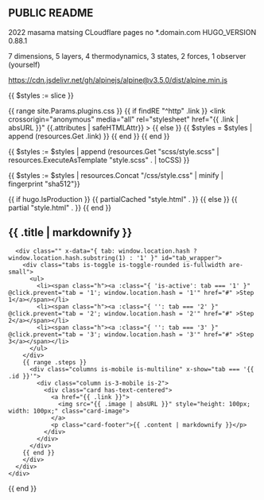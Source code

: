 ## PUBLIC README

2022 masama matsing
CLoudflare pages
no *.domain.com
HUGO_VERSION 0.88.1


7 dimensions, 5 layers, 4 thermodynamics, 3 states, 2 forces, 1 observer (yourself)

https://cdn.jsdelivr.net/gh/alpinejs/alpine@v3.5.0/dist/alpine.min.js

{{ $styles := slice }}

{{ range site.Params.plugins.css }}
  {{ if findRE "^http" .link }}
    <link crossorigin="anonymous" media="all" rel="stylesheet" href="{{ .link | absURL }}" {{.attributes | safeHTMLAttr}} >
  {{ else }}
    {{ $styles = $styles | append (resources.Get .link) }}
  {{ end }}
{{ end }}

{{ $styles := $styles | append (resources.Get "scss/style.scss" | resources.ExecuteAsTemplate "style.scss" . | toCSS) }}

{{ $styles := $styles | resources.Concat "/css/style.css" | minify  | fingerprint "sha512"}}

<style crossorigin="anonymous" media="all" type="text/css" integrity="{{ $styles.Data.Integrity }}">{{$styles.Content | safeCSS}}</style>



  {{ if hugo.IsProduction }}
  {{ partialCached "style.html" . }}
  {{ else }}
  {{ partial "style.html" . }}
  {{ end }} 


  <section class="section my-5">
    <div class="container has-text-centered my-5">
      <h2 class="title is-2">{{ .title | markdownify }}</h2>

      <div class="" x-data="{ tab: window.location.hash ? window.location.hash.substring(1) : '1' }" id="tab_wrapper">
        <div class="tabs is-toggle is-toggle-rounded is-fullwidth are-small">
          <ul>
            <li><span class="h"><a :class="{ 'is-active': tab === '1' }" @click.prevent="tab = '1'; window.location.hash = '1'" href="#" >Step 1</a></span></li>
            <li><span class="h"><a :class="{ '': tab === '2' }" @click.prevent="tab = '2'; window.location.hash = '2'" href="#" >Step 2</a></span></li>
            <li><span class="h"><a :class="{ '': tab === '3' }" @click.prevent="tab = '3'; window.location.hash = '3'" href="#" >Step 3</a></span></li>            
          </ul>
        </div>
        {{ range .steps }}        
          <div class="columns is-mobile is-multiline" x-show="tab === '{{ .id }}'">
            <div class="column is-3-mobile is-2">
              <div class="card has-text-centered">
                <a href="{{ .link }}">
                  <img src="{{ .image | absURL }}" style="height: 100px; width: 100px;" class="card-image">
                </a>
                <p class="card-footer">{{ .content | markdownify }}</p>
              </div>
            </div>       
          </div>  
        {{ end }}
        </div>  
      </div>
    </div>
  </section>
{{ end }}
